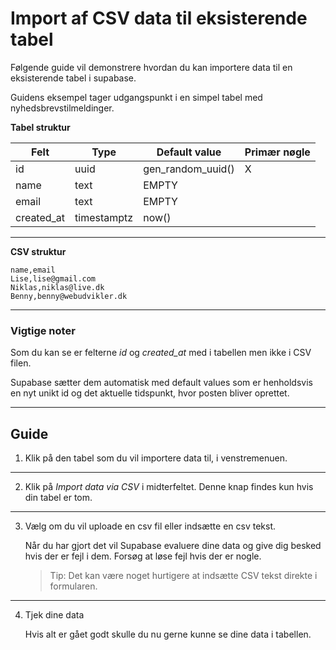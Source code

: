 # Import af CSV data til eksisterende tabel
Følgende guide vil demonstrere hvordan du kan importere data til en eksisterende tabel i supabase.

Guidens eksempel tager udgangspunkt i en simpel tabel med nyhedsbrevstilmeldinger.

**Tabel struktur**

| Felt       | Type        | Default value        | Primær nøgle |
|------------|-------------|----------------------|--------------|
| id         | uuid        | gen_random_uuid()    | X         |
| name       | text        | EMPTY                |         |
| email      | text        | EMPTY                |         |
| created_at | timestamptz | now()                |         |
___

**CSV struktur**
```csv
name,email
Lise,lise@gmail.com
Niklas,niklas@live.dk
Benny,benny@webudvikler.dk
```
___

### Vigtige noter
Som du kan se er felterne *id* og *created_at* med i tabellen men ikke i CSV filen. 

Supabase sætter dem automatisk med default values som er henholdsvis en nyt unikt id og det aktuelle tidspunkt, hvor posten bliver oprettet.
___
## Guide

1. Klik på den tabel som du vil importere data til, i venstremenuen.
___
2. Klik på *Import data via CSV* i midterfeltet. Denne knap findes kun hvis din tabel er tom.
___
3. Vælg om du vil uploade en csv fil eller indsætte en csv tekst.
	
	Når du har gjort det vil Supabase evaluere dine data og give dig besked hvis der er fejl i dem. Forsøg at løse fejl hvis der er nogle.

	> Tip: Det kan være noget hurtigere at indsætte CSV tekst direkte i formularen.
___
4. Tjek dine data
	
	Hvis alt er gået godt skulle du nu gerne kunne se dine data i tabellen.